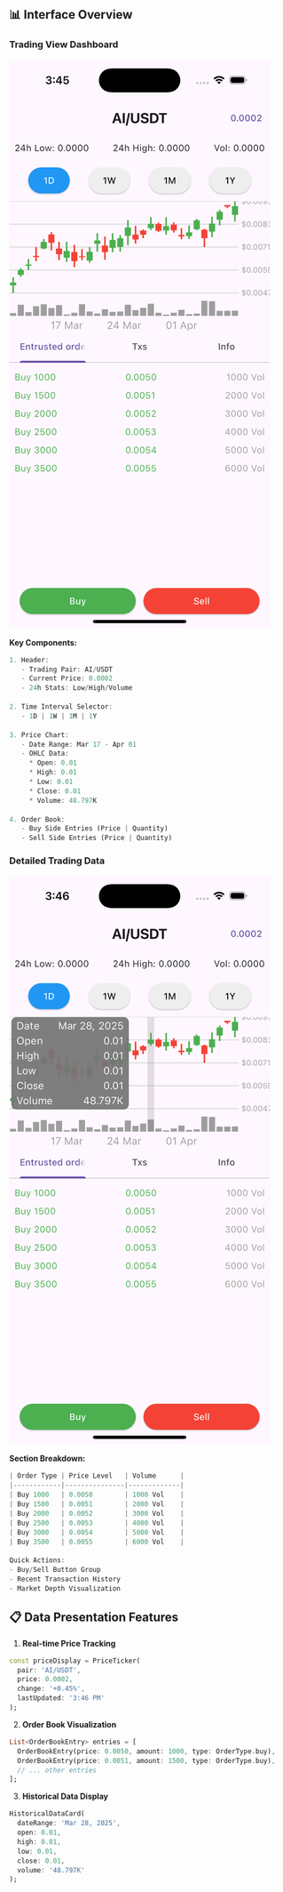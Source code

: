 ## 📊 Interface Overview

### Trading View Dashboard
![Main Trading Interface](screenshots/trading_view.png)

**Key Components:**
```dart
1. Header:
   - Trading Pair: AI/USDT
   - Current Price: 0.0002
   - 24h Stats: Low/High/Volume

2. Time Interval Selector:
   - 1D | 1W | 1M | 1Y

3. Price Chart:
   - Date Range: Mar 17 - Apr 01
   - OHLC Data:
     * Open: 0.01
     * High: 0.01
     * Low: 0.01
     * Close: 0.01
     * Volume: 48.797K

4. Order Book:
   - Buy Side Entries (Price | Quantity)
   - Sell Side Entries (Price | Quantity)
```

### Detailed Trading Data
![Detailed Market View](screenshots/detail_img.png)

**Section Breakdown:**
```dart
| Order Type | Price Level   | Volume      |
|------------|---------------|-------------|
| Buy 1000   | 0.0050        | 1000 Vol    |
| Buy 1500   | 0.0051        | 2000 Vol    |
| Buy 2000   | 0.0052        | 3000 Vol    |
| Buy 2500   | 0.0053        | 4000 Vol    |
| Buy 3000   | 0.0054        | 5000 Vol    |
| Buy 3500   | 0.0055        | 6000 Vol    |

Quick Actions:
- Buy/Sell Button Group
- Recent Transaction History
- Market Depth Visualization
```

## 📋 Data Presentation Features

1. **Real-time Price Tracking**
```dart
const priceDisplay = PriceTicker(
  pair: 'AI/USDT',
  price: 0.0002,
  change: '+0.45%',
  lastUpdated: '3:46 PM'
);
```

2. **Order Book Visualization**
```dart
List<OrderBookEntry> entries = [
  OrderBookEntry(price: 0.0050, amount: 1000, type: OrderType.buy),
  OrderBookEntry(price: 0.0051, amount: 1500, type: OrderType.buy),
  // ... other entries
];
```

3. **Historical Data Display**
```dart
HistoricalDataCard(
  dateRange: 'Mar 28, 2025',
  open: 0.01,
  high: 0.01,
  low: 0.01,
  close: 0.01,
  volume: '48.797K'
);
```
